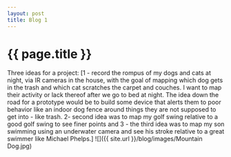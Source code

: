 ```yaml
---
layout: post
title: Blog 1
---
```


{{ page.title }}
================

<p class="meta">

Three ideas for a project: [1 - record the rompus of my dogs and cats at night, via IR cameras in the house, with the goal of mapping which dog gets in the trash and which cat scratches the carpet and couches.  I want to map their activity or lack thereof after we go to bed at night.  The idea down the road for a prototype would be to build some device that alerts them to poor behavior like an indoor dog fence around things they are not supposed to get into - like trash.  2- second idea was to map my golf swing relative to a good golf swing to see finer points and 3 - the third idea was to map my son swimming using an underwater camera and see his stroke relative to a great swimmer like Michael Phelps.]
![]({{ site.url }}/blog/images/Mountain Dog.jpg)
